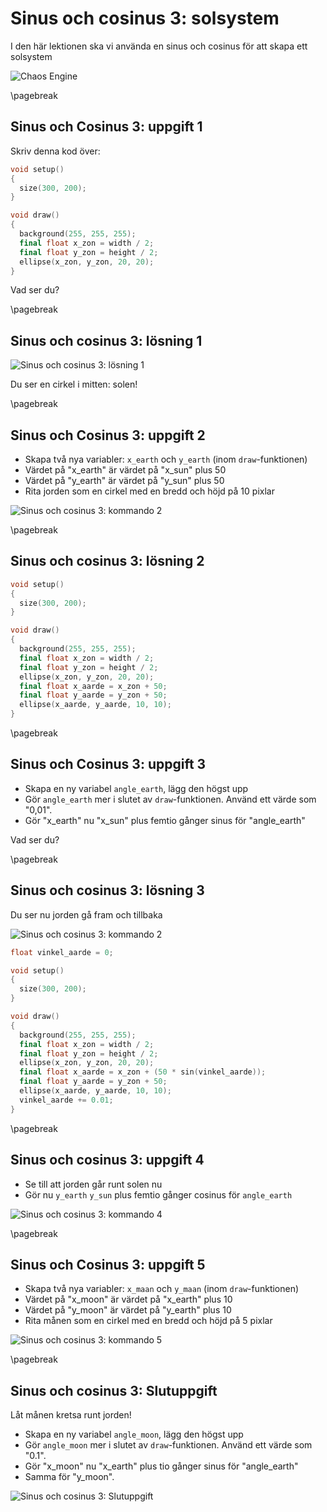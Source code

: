 # Sinus och cosinus 3: solsystem

I den här lektionen ska vi använda en sinus och cosinus för att skapa ett solsystem

![Chaos Engine](ChaosEngine.jpg)

\pagebreak

## Sinus och Cosinus 3: uppgift 1

Skriv denna kod över:

```c++
void setup()
{
  size(300, 200);
}

void draw()
{
  background(255, 255, 255);
  final float x_zon = width / 2;
  final float y_zon = height / 2;
  ellipse(x_zon, y_zon, 20, 20);
}
```

Vad ser du?

\pagebreak

## Sinus och cosinus 3: lösning 1

![Sinus och cosinus 3: lösning 1](sinus_och_cosinus_3_1.png)

Du ser en cirkel i mitten: solen!

\pagebreak

## Sinus och Cosinus 3: uppgift 2

 * Skapa två nya variabler: `x_earth` och `y_earth` (inom `draw`-funktionen)
 * Värdet på "x_earth" är värdet på "x_sun" plus 50
 * Värdet på "y_earth" är värdet på "y_sun" plus 50
 * Rita jorden som en cirkel med en bredd och höjd på 10 pixlar


![Sinus och cosinus 3: kommando 2](sinus_och_cosinus_3_2.png)

\pagebreak

## Sinus och cosinus 3: lösning 2

```c++
void setup()
{
  size(300, 200);
}

void draw()
{
  background(255, 255, 255);
  final float x_zon = width / 2;
  final float y_zon = height / 2;
  ellipse(x_zon, y_zon, 20, 20);
  final float x_aarde = x_zon + 50;
  final float y_aarde = y_zon + 50;
  ellipse(x_aarde, y_aarde, 10, 10);
}
```

\pagebreak

## Sinus och Cosinus 3: uppgift 3

 * Skapa en ny variabel `angle_earth`, lägg den högst upp
 * Gör `angle_earth` mer i slutet av `draw`-funktionen. Använd ett värde som "0,01".
 * Gör "x_earth" nu "x_sun" plus femtio gånger sinus för "angle_earth"

Vad ser du?

\pagebreak

## Sinus och cosinus 3: lösning 3

Du ser nu jorden gå fram och tillbaka

![Sinus och cosinus 3: kommando 2](sinus_och_cosinus_3_3.png)

```c++
float vinkel_aarde = 0;

void setup()
{
  size(300, 200);
}

void draw()
{
  background(255, 255, 255);
  final float x_zon = width / 2;
  final float y_zon = height / 2;
  ellipse(x_zon, y_zon, 20, 20);
  final float x_aarde = x_zon + (50 * sin(vinkel_aarde));
  final float y_aarde = y_zon + 50;
  ellipse(x_aarde, y_aarde, 10, 10);
  vinkel_aarde += 0.01;
}
```

\pagebreak

## Sinus och cosinus 3: uppgift 4

 * Se till att jorden går runt solen nu
 * Gör nu `y_earth` `y_sun` plus femtio gånger cosinus för `angle_earth`

![Sinus och cosinus 3: kommando 4](sinus_och_cosinus_3_4.png)


\pagebreak

## Sinus och Cosinus 3: uppgift 5

 * Skapa två nya variabler: `x_maan` och `y_maan` (inom `draw`-funktionen)
 * Värdet på "x_moon" är värdet på "x_earth" plus 10
 * Värdet på "y_moon" är värdet på "y_earth" plus 10
 * Rita månen som en cirkel med en bredd och höjd på 5 pixlar

![Sinus och cosinus 3: kommando 5](sinus_och_cosinus_3_5.png)

\pagebreak

## Sinus och cosinus 3: Slutuppgift

Låt månen kretsa runt jorden!

 * Skapa en ny variabel `angle_moon`, lägg den högst upp
 * Gör `angle_moon` mer i slutet av `draw`-funktionen. Använd ett värde som "0.1".
 * Gör "x_moon" nu "x_earth" plus tio gånger sinus för "angle_earth"
 * Samma för "y_moon".

![Sinus och cosinus 3: Slutuppgift](sinus_och_cosinus_3_slutuppgift.png)
